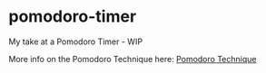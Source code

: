 # pomodoro-timer

My take at a Pomodoro Timer - WIP

More info on the Pomodoro Technique here: [Pomodoro Technique](https://en.wikipedia.org/wiki/Pomodoro_Technique)

